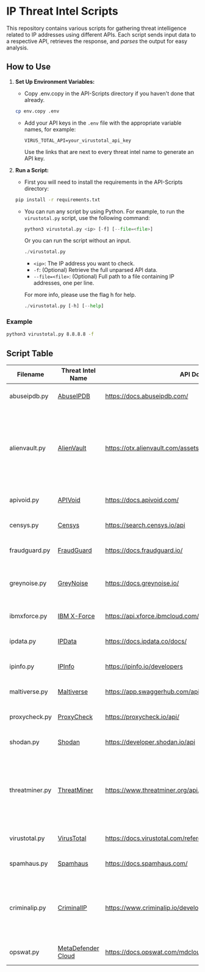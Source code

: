 # IP Threat Intel Scripts

This repository contains various scripts for gathering threat intelligence related to IP addresses using different APIs. Each script sends input data to a respective API, retrieves the response, and _parses_ the output for easy analysis.

## How to Use

1. **Set Up Environment Variables:**
   - Copy .env.copy in the API-Scripts directory if you haven't done that already.
    ```bash
    cp env.copy .env
    ```

   - Add your API keys in the `.env` file with the appropriate variable names, for example:
     ```
     VIRUS_TOTAL_API=your_virustotal_api_key
     ```
     Use the links that are next to every threat intel name to generate an API key.

2. **Run a Script:**
   - First you will need to install the requirements in the API-Scripts directory:
    ```bash
    pip install -r requirements.txt
    ```
   
   - You can run any script by using Python. For example, to run the `virustotal.py` script, use the following command:
     ```python
     python3 virustotal.py <ip> [-f] [--file=<file>]
     ```
     Or you can run the script without an input.
     ```python
     ./virustotal.py
     ```

     - `<ip>`: The IP address you want to check.
     - `-f`: (Optional) Retrieve the full unparsed API data.
     - `--file=<file>`: (Optional) Full path to a file containing IP addresses, one per line.

     For more info, please use the flag h for help.
     ```python
     ./virustotal.py [-h] [--help]
     ```

### Example

```bash
python3 virustotal.py 8.8.8.8 -f
```

## Script Table

| Filename          | Threat Intel Name | API Documentation                   | Flags                              | Notes                                                                                             |
|-------------------|-------------------|-------------------------------------|------------------------------------|---------------------------------------------------------------------------------------------------|
| abuseipdb.py      | [AbuseIPDB](https://docs.abuseipdb.com/)  | https://docs.abuseipdb.com/ | -h, -f, --file=<file> |                                                                                                   |
| alienvault.py     | [AlienVault](https://otx.alienvault.com/) | https://otx.alienvault.com/assets/static/external_api.html#api_v1_search | -h, -f, -g, -c, -r, -m, -d, -u, -s, -a, --file=<file> |                                                                                                   |
| apivoid.py        | [APIVoid](https://www.apivoid.com/)       | https://docs.apivoid.com/    | -h, -f, --file=<file> |                                                                                                   |
| censys.py         | [Censys](https://censys.io/)              | https://search.censys.io/api          | -h, -f, --file=<file> |                                                                                                   |
| fraudguard.py     | [FraudGuard](https://www.fraudguard.io/)  | https://docs.fraudguard.io/  | -h, -f, --file=<file> |                                                                                                   |
| greynoise.py      | [GreyNoise](https://www.greynoise.io/)    | https://docs.greynoise.io/   | -h, -f, --file=<file> | Community and enterprise data parsing version are available. Make sure to activate the one you want by commenting/uncommenting. |
| ibmxforce.py      | [IBM X-Force](https://exchange.xforce.ibmcloud.com/) | https://api.xforce.ibmcloud.com/doc/ | -h, -f, --file=<file> |                                                                                                   |
| ipdata.py         | [IPData](https://ipdata.co/)              | https://docs.ipdata.co/docs/          | -h, -f, --file=<file> |                                                                                                   |
| ipinfo.py         | [IPInfo](https://ipinfo.io/)              | https://ipinfo.io/developers          | -h, -f, --file=<file> |                                                                                                   |
| maltiverse.py     | [Maltiverse](https://www.maltiverse.com/) | https://app.swaggerhub.com/apis-docs/maltiverse/api/1.1.2 | -h, -f, --file=<file> |                                                                                                   |
| proxycheck.py     | [ProxyCheck](https://proxycheck.io/)      | https://proxycheck.io/api/      | -h, -f, --file=<file> |                                                                                                   |
| shodan.py         | [Shodan](https://www.shodan.io/)          | https://developer.shodan.io/api      | -h, -f, --file=<file> | Lots of IPs may be found to be unavailable due to the free API key version.                     |
| threatminer.py    | [ThreatMiner](https://www.threatminer.org/) | https://www.threatminer.org/api.php | -h, -f, -w, -d, -u, -r, -s, -t, -a,--file=<file> |                                                                                                   |
| virustotal.py     | [VirusTotal](https://www.virustotal.com/) | https://docs.virustotal.com/reference/overview | -h, -f, --file=<file> |                                                                                                   |
| spamhaus.py       | [Spamhaus](https://spamhaus.com/) | https://docs.spamhaus.com/ | -h, -f, --file=<file> |                                                                                                   |
| criminalip.py       | [CriminalIP](https://www.criminalip.io/) | https://www.criminalip.io/developer/api/post-user-me | -h, -f, -a, -r, -s, -i, -v, -m, t, --file=<file> |                                            Currently has some problem and need some adjustment                                                       |
| opswat.py       | [MetaDefender Cloud](https://metadefender.opswat.com) | https://docs.opswat.com/mdcloud/metadefender-cloud-api-v4 | -h, -f, --file=<file> |                                            Will update in the future to have bulk upload                                                    |
